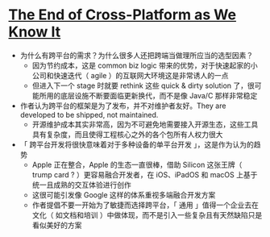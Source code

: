 # [The End of Cross-Platform as We Know It](https://medium.com/swlh/the-end-of-cross-platform-as-we-know-it-dad658d96b8)

- 为什么有跨平台的需求？为什么很多人还把跨端当做理所应当的选型因素？
    - 因为节约成本，这是 common biz logic 带来的优势，对于快速起家的小公司和快速迭代（ agile ）的互联网大环境这是非常诱人的一点
    - 但进入下一个 stage 时就要 rethink 这些 quick & dirty solution 了，很可能所用的底层设施不断要面临更新换代，而不是像 Java/C 那样非常稳定
- 作者认为跨平台的框架是为了发布，并不对维护者友好。They are developed to be shipped, not maintained.
    - 开源维护成本其实非常高，因为不可避免地需要接入开源生态，这些工具具有复杂度，而且使得工程核心之外的各个包所有人权力很大
- 「 跨平台开发将很快意味着对于多种设备的单平台开发 」，这是作为认为的趋势
    - Apple 正在整合，Apple 的生态一直很棒，借助 Silicon 这张王牌（ trump card ? ）更容易融合开发者，在 iOS、iPadOS 和 macOS 上基于统一且成熟的交互体验进行创作
    - 这很可能引发像 Google 这样的体系重视多端融合开发方案
    - 作者提倡不要一开始为了敏捷而选择跨平台，「 通用 」值得一个企业去在文化（ 如文档和培训 ）中做体现，而不是引入一些复杂且有天然缺陷只是看似美好的方案
